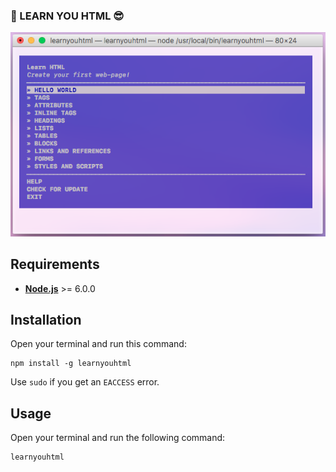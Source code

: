 ### 💛 LEARN YOU HTML 😎 

![learnyouhtml](./preview.png)

## Requirements

* [**Node.js**](node-url) >= 6.0.0

## Installation

Open your terminal and run this command:

```
npm install -g learnyouhtml
```

Use `sudo` if you get an `EACCESS` error.

## Usage

Open your terminal and run the following command:

```
learnyouhtml
```
